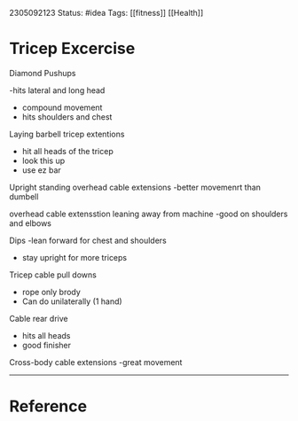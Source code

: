 2305092123
	Status: #idea 
		Tags: [[fitness]] [[Health]]

# Tricep Excercise

Diamond Pushups

-hits lateral and long head
- compound movement
- hits shoulders and chest

Laying barbell tricep extentions
- hit all heads of the tricep
- look this up
- use ez bar

Upright standing overhead cable extensions
-better movemenrt than dumbell 

overhead cable extensstion leaning away from machine
-good on shoulders and elbows

Dips
-lean forward for chest and shoulders
- stay upright for more triceps

Tricep cable pull downs
- rope only brody
- Can do unilaterally (1 hand)

Cable rear drive
- hits all heads
- good finisher

Cross-body cable extensions
-great movement





---
# Reference